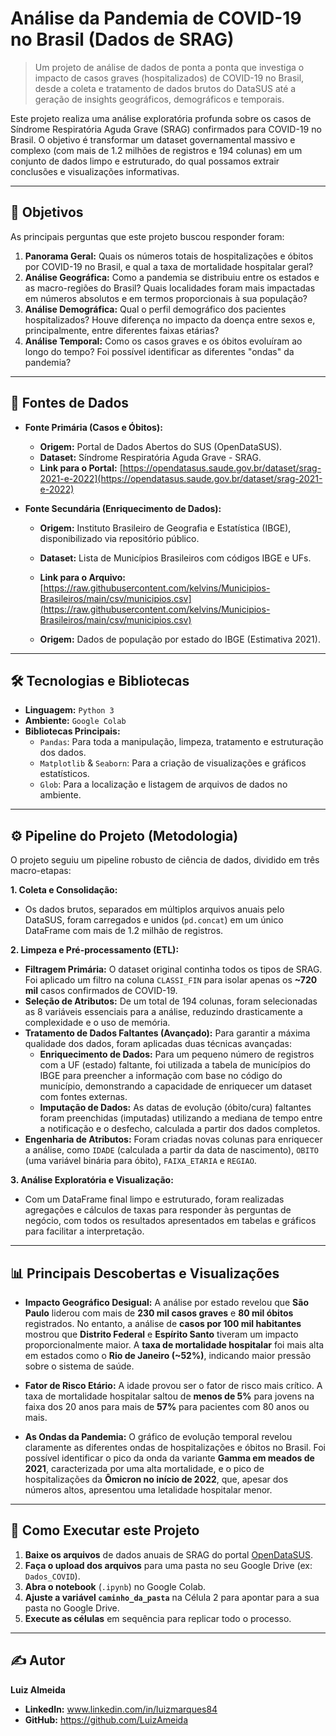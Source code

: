 # Análise da Pandemia de COVID-19 no Brasil (Dados de SRAG)

> Um projeto de análise de dados de ponta a ponta que investiga o impacto de casos graves (hospitalizados) de COVID-19 no Brasil, desde a coleta e tratamento de dados brutos do DataSUS até a geração de insights geográficos, demográficos e temporais.

Este projeto realiza uma análise exploratória profunda sobre os casos de Síndrome Respiratória Aguda Grave (SRAG) confirmados para COVID-19 no Brasil. O objetivo é transformar um dataset governamental massivo e complexo (com mais de 1.2 milhões de registros e 194 colunas) em um conjunto de dados limpo e estruturado, do qual possamos extrair conclusões e visualizações informativas.

---
## 🎯 Objetivos

As principais perguntas que este projeto buscou responder foram:

1.  **Panorama Geral:** Quais os números totais de hospitalizações e óbitos por COVID-19 no Brasil, e qual a taxa de mortalidade hospitalar geral?
2.  **Análise Geográfica:** Como a pandemia se distribuiu entre os estados e as macro-regiões do Brasil? Quais localidades foram mais impactadas em números absolutos e em termos proporcionais à sua população?
3.  **Análise Demográfica:** Qual o perfil demográfico dos pacientes hospitalizados? Houve diferença no impacto da doença entre sexos e, principalmente, entre diferentes faixas etárias?
4.  **Análise Temporal:** Como os casos graves e os óbitos evoluíram ao longo do tempo? Foi possível identificar as diferentes "ondas" da pandemia?

---
## 📂 Fontes de Dados

-   **Fonte Primária (Casos e Óbitos):**
    -   **Origem:** Portal de Dados Abertos do SUS (OpenDataSUS).
    -   **Dataset:** Síndrome Respiratória Aguda Grave - SRAG.
    -   **Link para o Portal:** [https://opendatasus.saude.gov.br/dataset/srag-2021-e-2022](https://opendatasus.saude.gov.br/dataset/srag-2021-e-2022)

-   **Fonte Secundária (Enriquecimento de Dados):**
    -   **Origem:** Instituto Brasileiro de Geografia e Estatística (IBGE), disponibilizado via repositório público.
    -   **Dataset:** Lista de Municípios Brasileiros com códigos IBGE e UFs.
    -   **Link para o Arquivo:** [https://raw.githubusercontent.com/kelvins/Municipios-Brasileiros/main/csv/municipios.csv](https://raw.githubusercontent.com/kelvins/Municipios-Brasileiros/main/csv/municipios.csv)

    -   **Origem:** Dados de população por estado do IBGE (Estimativa 2021).

---
## 🛠️ Tecnologias e Bibliotecas

-   **Linguagem:** `Python 3`
-   **Ambiente:** `Google Colab`
-   **Bibliotecas Principais:**
    -   `Pandas`: Para toda a manipulação, limpeza, tratamento e estruturação dos dados.
    -   `Matplotlib` & `Seaborn`: Para a criação de visualizações e gráficos estatísticos.
    -   `Glob`: Para a localização e listagem de arquivos de dados no ambiente.

---
## ⚙️ Pipeline do Projeto (Metodologia)

O projeto seguiu um pipeline robusto de ciência de dados, dividido em três macro-etapas:

**1. Coleta e Consolidação:**
-   Os dados brutos, separados em múltiplos arquivos anuais pelo DataSUS, foram carregados e unidos (`pd.concat`) em um único DataFrame com mais de 1.2 milhão de registros.

**2. Limpeza e Pré-processamento (ETL):**
-   **Filtragem Primária:** O dataset original continha todos os tipos de SRAG. Foi aplicado um filtro na coluna `CLASSI_FIN` para isolar apenas os **~720 mil** casos confirmados de COVID-19.
-   **Seleção de Atributos:** De um total de 194 colunas, foram selecionadas as 8 variáveis essenciais para a análise, reduzindo drasticamente a complexidade e o uso de memória.
-   **Tratamento de Dados Faltantes (Avançado):** Para garantir a máxima qualidade dos dados, foram aplicadas duas técnicas avançadas:
    -   **Enriquecimento de Dados:** Para um pequeno número de registros com a UF (estado) faltante, foi utilizada a tabela de municípios do IBGE para preencher a informação com base no código do município, demonstrando a capacidade de enriquecer um dataset com fontes externas.
    -   **Imputação de Dados:** As datas de evolução (óbito/cura) faltantes foram preenchidas (imputadas) utilizando a mediana de tempo entre a notificação e o desfecho, calculada a partir dos dados completos.
-   **Engenharia de Atributos:** Foram criadas novas colunas para enriquecer a análise, como `IDADE` (calculada a partir da data de nascimento), `OBITO` (uma variável binária para óbito), `FAIXA_ETARIA` e `REGIAO`.

**3. Análise Exploratória e Visualização:**
-   Com um DataFrame final limpo e estruturado, foram realizadas agregações e cálculos de taxas para responder às perguntas de negócio, com todos os resultados apresentados em tabelas e gráficos para facilitar a interpretação.

---
## 📊 Principais Descobertas e Visualizações

-   **Impacto Geográfico Desigual:** A análise por estado revelou que **São Paulo** liderou com mais de **230 mil casos graves** e **80 mil óbitos** registrados. No entanto, a análise de **casos por 100 mil habitantes** mostrou que **Distrito Federal** e **Espírito Santo** tiveram um impacto proporcionalmente maior. A **taxa de mortalidade hospitalar** foi mais alta em estados como o **Rio de Janeiro (~52%)**, indicando maior pressão sobre o sistema de saúde.

-   **Fator de Risco Etário:** A idade provou ser o fator de risco mais crítico. A taxa de mortalidade hospitalar saltou de **menos de 5%** para jovens na faixa dos 20 anos para mais de **57%** para pacientes com 80 anos ou mais.

-   **As Ondas da Pandemia:** O gráfico de evolução temporal revelou claramente as diferentes ondas de hospitalizações e óbitos no Brasil. Foi possível identificar o pico da onda da variante **Gamma em meados de 2021**, caracterizada por uma alta mortalidade, e o pico de hospitalizações da **Ômicron no início de 2022**, que, apesar dos números altos, apresentou uma letalidade hospitalar menor.

---
## 🚀 Como Executar este Projeto
1.  **Baixe os arquivos** de dados anuais de SRAG do portal [OpenDataSUS](https://opendatasus.saude.gov.br/dataset/srag-2021-e-2022).
2.  **Faça o upload dos arquivos** para uma pasta no seu Google Drive (ex: `Dados_COVID`).
3.  **Abra o notebook** (`.ipynb`) no Google Colab.
4.  **Ajuste a variável `caminho_da_pasta`** na Célula 2 para apontar para a sua pasta no Google Drive.
5.  **Execute as células** em sequência para replicar todo o processo.

---
## ✍️ Autor
**Luiz Almeida**
* **LinkedIn:** www.linkedin.com/in/luizmarques84
* **GitHub:** https://github.com/LuizAmeida
